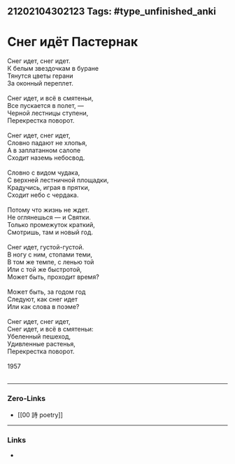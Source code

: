 21202104302123
Tags: #type_unfinished_anki 
---
# Снег идёт Пастернак

Снег идет, снег идет.<br>К белым звездочкам в буране<br>Тянутся цветы герани<br>За оконный переплет.<br><br>Снег идет, и всё в смятеньи,<br>Bсе пускается в полет, —<br>Черной лестницы ступени,<br>Перекрестка поворот.<br><br>Снег идет, снег идет,<br>Словно падают не хлопья,<br>А в заплатанном салопе<br>Сходит наземь небосвод.<br><br>Словно с видом чудака,<br>С верхней лестничной площадки,<br>Крадучись, играя в прятки,<br>Сходит небо с чердака.<br><br>Потому что жизнь не ждет.<br>Не оглянешься — и Святки.<br>Только промежуток краткий,<br>Смотришь, там и новый год.<br><br>Снег идет, густой-густой.<br>В ногу с ним, стопами теми,<br>В том же темпе, с ленью той<br>Или с той же быстротой,<br>Может быть, проходит время?<br><br>Может быть, за годом год<br>Следуют, как снег идет<br>Или как слова в поэме?<br><br>Снег идет, снег идет,<br>Снег идет, и всё в смятеньи:<br>Убеленный пешеход,<br>Удивленные растенья,<br>Перекрестка поворот.<br><br>1957<br><br>

---
### Zero-Links
- [[00 詩 poetry]]
---
### Links
-